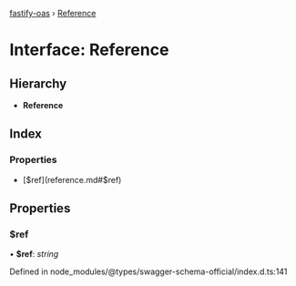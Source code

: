 [fastify-oas](../README.md) › [Reference](reference.md)

# Interface: Reference

## Hierarchy

* **Reference**

## Index

### Properties

* [$ref](reference.md#$ref)

## Properties

###  $ref

• **$ref**: *string*

Defined in node_modules/@types/swagger-schema-official/index.d.ts:141
